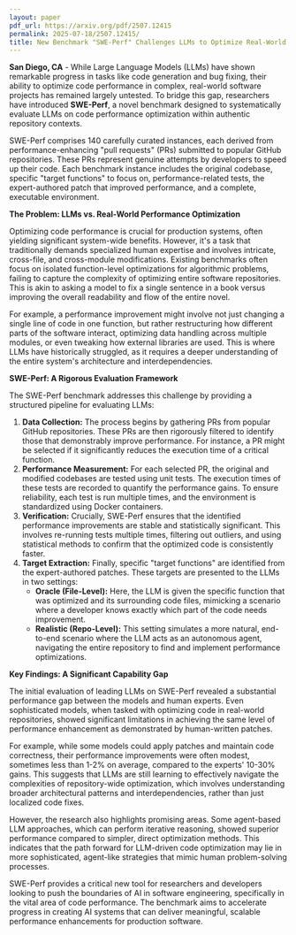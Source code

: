 ```yaml
---
layout: paper
pdf_url: https://arxiv.org/pdf/2507.12415
permalink: 2025-07-18/2507.12415/
title: New Benchmark "SWE-Perf" Challenges LLMs to Optimize Real-World Code Performance
---
```




**San Diego, CA** - While Large Language Models (LLMs) have shown remarkable progress in tasks like code generation and bug fixing, their ability to optimize code performance in complex, real-world software projects has remained largely untested. To bridge this gap, researchers have introduced **SWE-Perf**, a novel benchmark designed to systematically evaluate LLMs on code performance optimization within authentic repository contexts.

SWE-Perf comprises 140 carefully curated instances, each derived from performance-enhancing "pull requests" (PRs) submitted to popular GitHub repositories. These PRs represent genuine attempts by developers to speed up their code. Each benchmark instance includes the original codebase, specific "target functions" to focus on, performance-related tests, the expert-authored patch that improved performance, and a complete, executable environment.

**The Problem: LLMs vs. Real-World Performance Optimization**

Optimizing code performance is crucial for production systems, often yielding significant system-wide benefits. However, it's a task that traditionally demands specialized human expertise and involves intricate, cross-file, and cross-module modifications. Existing benchmarks often focus on isolated function-level optimizations for algorithmic problems, failing to capture the complexity of optimizing entire software repositories. This is akin to asking a model to fix a single sentence in a book versus improving the overall readability and flow of the entire novel.

For example, a performance improvement might involve not just changing a single line of code in one function, but rather restructuring how different parts of the software interact, optimizing data handling across multiple modules, or even tweaking how external libraries are used. This is where LLMs have historically struggled, as it requires a deeper understanding of the entire system's architecture and interdependencies.

**SWE-Perf: A Rigorous Evaluation Framework**

The SWE-Perf benchmark addresses this challenge by providing a structured pipeline for evaluating LLMs:

1.  **Data Collection:** The process begins by gathering PRs from popular GitHub repositories. These PRs are then rigorously filtered to identify those that demonstrably improve performance. For instance, a PR might be selected if it significantly reduces the execution time of a critical function.
2.  **Performance Measurement:** For each selected PR, the original and modified codebases are tested using unit tests. The execution times of these tests are recorded to quantify the performance gains. To ensure reliability, each test is run multiple times, and the environment is standardized using Docker containers.
3.  **Verification:** Crucially, SWE-Perf ensures that the identified performance improvements are stable and statistically significant. This involves re-running tests multiple times, filtering out outliers, and using statistical methods to confirm that the optimized code is consistently faster.
4.  **Target Extraction:** Finally, specific "target functions" are identified from the expert-authored patches. These targets are presented to the LLMs in two settings:
    *   **Oracle (File-Level):** Here, the LLM is given the specific function that was optimized and its surrounding code files, mimicking a scenario where a developer knows exactly which part of the code needs improvement.
    *   **Realistic (Repo-Level):** This setting simulates a more natural, end-to-end scenario where the LLM acts as an autonomous agent, navigating the entire repository to find and implement performance optimizations.

**Key Findings: A Significant Capability Gap**

The initial evaluation of leading LLMs on SWE-Perf revealed a substantial performance gap between the models and human experts. Even sophisticated models, when tasked with optimizing code in real-world repositories, showed significant limitations in achieving the same level of performance enhancement as demonstrated by human-written patches.

For example, while some models could apply patches and maintain code correctness, their performance improvements were often modest, sometimes less than 1-2% on average, compared to the experts' 10-30% gains. This suggests that LLMs are still learning to effectively navigate the complexities of repository-wide optimization, which involves understanding broader architectural patterns and interdependencies, rather than just localized code fixes.

However, the research also highlights promising areas. Some agent-based LLM approaches, which can perform iterative reasoning, showed superior performance compared to simpler, direct optimization methods. This indicates that the path forward for LLM-driven code optimization may lie in more sophisticated, agent-like strategies that mimic human problem-solving processes.

SWE-Perf provides a critical new tool for researchers and developers looking to push the boundaries of AI in software engineering, specifically in the vital area of code performance. The benchmark aims to accelerate progress in creating AI systems that can deliver meaningful, scalable performance enhancements for production software.